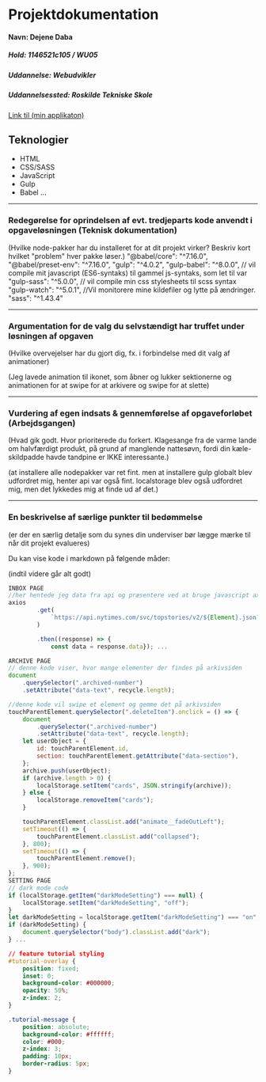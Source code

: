 # Projektdokumentation

#### Navn: Dejene Daba

##### Hold: 1146521c105 / WU05

##### Uddannelse: Webudvikler

##### Uddannelsessted: Roskilde Tekniske Skole

[Link til (min applikaton)](http://nogether.netlify.com/)

## Teknologier

- HTML
- CSS/SASS
- JavaScript
- Gulp
- Babel
  ...

---

### Redegørelse for oprindelsen af evt. tredjeparts kode anvendt i opgaveløsningen (Teknisk dokumentation)

(Hvilke node-pakker har du installeret for at dit projekt virker? Beskriv kort hvilket
"problem" hver pakke løser.)
"@babel/core": "^7.16.0",
"@babel/preset-env": "^7.16.0",
"gulp": "^4.0.2",
"gulp-babel": "^8.0.0", // vil compile mit javascript (ES6-syntaks) til gammel js-syntaks, som let til var
"gulp-sass": "^5.0.0", // vil compile min css stylesheets til scss syntax
"gulp-watch": "^5.0.1", //Vil monitorere mine kildefiler og lytte på ændringer.
"sass": "^1.43.4"

---

### Argumentation for de valg du selvstændigt har truffet under løsningen af opgaven

(Hvilke overvejelser har du gjort dig, fx. i forbindelse med dit valg af animationer)

(Jeg lavede animation til ikonet, som åbner og lukker sektionerne og animationen for at swipe
for at arkivere og swipe for at slette)

---

### Vurdering af egen indsats & gennemførelse af opgaveforløbet (Arbejdsgangen)

(Hvad gik godt. Hvor prioriterede du forkert. Klagesange fra de varme lande om halvfærdigt produkt,
på grund af manglende nattesøvn, fordi din kæle-skildpadde havde tandpine er IKKE interessante.)

(at installere alle nodepakker var ret fint. men at installere gulp globalt blev udfordret mig, henter
api var også fint. localstorage blev også udfordret mig, men det lykkedes mig at finde ud af det.)

---

### En beskrivelse af særlige punkter til bedømmelse

(er der en særlig detalje som du synes din underviser bør lægge mærke til når dit projekt evalueres)

Du kan vise kode i markdown på følgende måder:

(indtil videre går alt godt)

```js
INBOX PAGE
//her hentede jeg data fra api og præsentere ved at bruge javascript axios
axios
		.get(
			`https://api.nytimes.com/svc/topstories/v2/${Element}.json?api-key=cLmzjWMAwmrqrU4DGnsDKAB1xXI28GvF`
		)

		.then((response) => {
			const data = response.data}); ...

ARCHIVE PAGE
// denne kode viser, hvor mange elementer der findes på arkivsiden
document
	.querySelector(".archived-number")
	.setAttribute("data-text", recycle.length);

//denne kode vil swipe et element og gemme det på arkivsiden
touchParentElement.querySelector(".deleteItem").onclick = () => {
	document
		.querySelector(".archived-number")
		.setAttribute("data-text", recycle.length);
	let userObject = {
		id: touchParentElement.id,
		section: touchParentElement.getAttribute("data-section"),
	};
	archive.push(userObject);
	if (archive.length > 0) {
		localStorage.setItem("cards", JSON.stringify(archive));
	} else {
		localStorage.removeItem("cards");
	}

	touchParentElement.classList.add("animate__fadeOutLeft");
	setTimeout(() => {
		touchParentElement.classList.add("collapsed");
	}, 800);
	setTimeout(() => {
		touchParentElement.remove();
	}, 900);
};
SETTING PAGE
// dark mode code
if (localStorage.getItem("darkModeSetting") === null) {
	localStorage.setItem("darkModeSetting", "off");
}
let darkModeSetting = localStorage.getItem("darkModeSetting") === "on";
if (darkModeSetting) {
	document.querySelector("body").classList.add("dark");
} ...
```

```css
// feature tutorial styling
#tutorial-overlay {
	position: fixed;
	inset: 0;
	background-color: #000000;
	opacity: 50%;
	z-index: 2;
}

.tutorial-message {
	position: absolute;
	background-color: #ffffff;
	color: #000;
	z-index: 3;
	padding: 10px;
	border-radius: 5px;
}
```
